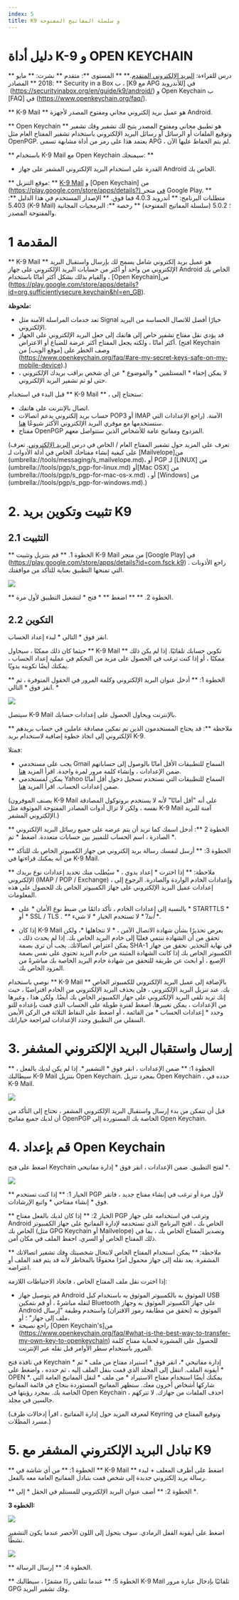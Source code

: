 ```yaml
---
index: 5
title: K9 و سلسلة المفاتيح المفتوحة
---
```

#  دليل أداة K-9 و OPEN KEYCHAIN


** درس للقراءة: [البريد الإلكتروني المتقدم](umbrella://communications/email/advanced).**
** المستوى **: متقدم
** نشرت: ** مايو 2018
** المصادر: **  Security in a Box ب ، [K9 مع  APG للأندرويد] في  (https://securityinabox.org/en/guide/k9/android/) و Open Keychain ب [FAQ] في (https://www.openkeychain.org/faq/). 

** K-9 Mail ** هو عميل بريد إلكتروني مجاني ومفتوح المصدر لأجهزة Android.

** Open Keychain ** هو تطبيق مجاني ومفتوح المصدر يتيح لك تشفير وفك تشفير وتوقيع الملفات أو الرسائل أو رسائل البريد الإلكتروني باستخدام تشفير المفتاح العام مثل OpenPGP. يعتمد هذا على رمز من أداة مشابهة تسمى APG ، لم يتم الحفاظ عليها الآن.

** باستخدام K-9 Mail مع Open Keychain سيمنحك: **
- القدرة على استخدام البريد الإلكتروني المشفر على جهاز Android الخاص بك.

** موقع التنزيل: ** [K-9 Mail](https://play.google.com/store/apps/details?id=com.fsck.k9) و [Open Keychain] من (https://play.google.com/store/apps/details?) في متجر Google Play.
** متطلبات البرنامج: ** أندرويد 4.0.3 فما فوق.
** الإصدار المستخدم في هذا الدليل **: 5.403 (K-9 Mail) ؛ 5.0.2 (سلسلة المفاتيح المفتوحة)
** رخصة **: البرمجيات المجانية والمفتوحة المصدر.

# 1 المقدمة

** K-9 Mail ** هو عميل بريد إلكتروني شامل يسمح لك بإرسال واستقبال البريد الإلكتروني من واحد أو أكثر من حسابات البريد الإلكتروني على جهاز Android الخاص بك ، والقيام بذلك بشكل أكثر أمانًا باستخدام [Open Keychain]من  (https://play.google.com/store/apps/details?id=org.sufficientlysecure.keychain&hl=en_GB).

**ملحوظة:**
- تعد خدمات المراسلة الآمنة مثل Signal خيارًا أفضل للاتصال الحساسة من البريد الإلكتروني.
- قد يؤدي نقل مفتاح تشفير خاص إلى هاتفك إلى جعل البريد الإلكتروني على الجهاز أكثر أمانًا ، ولكنه يجعل المفتاح أكثر عرضة للضياع أو الاعتراض. (افتح Keychain وصف الخطر على [موقع الويب] من (https://www.openkeychain.org/faq/#are-my-secret-keys-safe-on-my-mobile-device).) 
- لا يمكن إخفاء * المستلمين * والموضوع * عن أي شخص يراقب بريدك الإلكتروني ، حتى لو تم تشفير البريد الإلكتروني.

قبل البدء في استخدام ** K-9 Mail ** ، ستحتاج إلى:
- اتصال بالإنترنت على هاتفك.
- حساب بريد إلكتروني يدعم اتصالات POP3 أو IMAP الآمنة. (راجع الإعدادات التي ستستخدمها مع موفري البريد الإلكتروني الأكثر شيوعًا [هنا](https://k9mail.github.io/documentation/accounts/providerSettings.html). 
- مفتاح OpenPGP المزدوج ومفاتيح عامة للأشخاص الذين ستتواصل معهم.

(تعرف على المزيد حول تشفير المفتاح العام / الخاص في درس [البريد الإلكتروني](umbrella://communications/email). تعرف على كيفية إنشاء مفتاحك الخاص في أدلة الأدوات لـ [Mailvelope]من (umbrella://tools/messaging/s_mailvelope.md)، أو PGP لـ [LINUX] من (umbrella://tools/pgp/s_pgp-for-linux.md) أو[Mac OSX] من (umbrella://tools/pgp/s_pgp-for-mac-os-x.md) ، أو [Windows] من (umbrella://tools/pgp/s_pgp-for-windows.md).)

# 2. تثبيت وتكوين بريد K9

## 2.1 التثبيت

** الخطوة 1. ** قم بتنزيل وتثبيت K-9 Mail من متجر [Google Play] في (https://play.google.com/store/apps/details?id=com.fsck.k9)  . راجع الأذونات التي تمنحها التطبيق بعناية للتأكد من موافقتك.

![](tool_k9_1.png)

** الخطوة 2. ** ** اضغط ** * فتح * لتشغيل التطبيق لأول مرة.

## 2.2 التكوين

انقر فوق * التالي * لبدء إعداد الحساب.

حيثما كان ذلك ممكنًا ، سيحاول ** K-9 Mail ** تكوين حسابك تلقائيًا. إذا لم يكن ذلك ممكنًا ، أو إذا كنت ترغب في الحصول على مزيد من التحكم في عملية إعداد الحساب ، يمكنك أيضًا تكوينه يدويًا.

** الخطوة 1: ** أدخل عنوان البريد الإلكتروني وكلمة المرور في الحقول المتوفرة ، ثم انقر فوق * التالي. *

![](tool_k9_2.png)

سيتصل K-9 Mail بالإنترنت ويحاول الحصول على إعدادات حسابك.

** ملاحظة **: قد يحتاج المستخدمون الذين تم تمكين مصادقة عاملين في حساب بريدهم الإلكتروني إلى اتخاذ خطوة إضافية لاستخدام بريد K-9.

فمثلا:
* يجب على مستخدمي Gmail السماح للتطبيقات الأقل أمانًا بالوصول إلى حساباتهم ضمن الإعدادات ، وإنشاء كلمة مرور لمرة واحدة. اقرأ المزيد [هنا](https://support.google.com/accounts/answer/6010255?hl=en). 
* يمكن لمستخدمي Yahoo السماح للتطبيقات التي تستخدم تسجيل دخول أقل أمانًا ضمن إعدادات الحساب. اقرأ المزيد [هنا](https://help.yahoo.com/kb/SLN27791.html?guccounter=1). 

(يصنف الموفرون K-9 Mail على أنه "أقل أمانًا" لأنه لا يستخدم بروتوكول المصادقة نفسه ، ولكن لا تزال أدوات المصادر المفتوحة الموثوقة مثل K-9 Mail آمنة للبريد الإلكتروني المشفر.)


** الخطوة 2 **: أدخل اسمك كما تريد أن يتم عرضه على جميع رسائل البريد الإلكتروني الصادرة ، اسم الحساب للتمييز بين حسابات متعددة. اضغط * تم *.

** الخطوة 3: ** أرسل لنفسك رسالة بريد إلكتروني من جهاز الكمبيوتر الخاص بك للتأكد من أنه يمكنك قراءتها في K-9 Mail.

** ملاحظة: ** إذا اخترت * إعداد يدوي ، * سيُطلب منك تحديد إعدادات نوع بريدك الإلكتروني (IMAP / POP / Exchange) ، وإعدادات الخادم الواردة والصادرة. الرجوع إلى إعدادات عميل البريد الإلكتروني على جهاز الكمبيوتر الخاص بك للحصول على هذه المعلومات.

- بالنسبة إلى إعدادات الخادم ، تأكد دائمًا من ضبط نوع الأمان * على * STARTTLS * أو * SSL / TLS *. ** أبدا ً** لا تستخدم الخيار * لا شيء *.

- إذا كان K-9 Mail يعرض تحذيرًا بشأن شهادة الاتصال الآمن ، * لا تتجاهلها *، ولكن تحقق من أن الشهادة تنتمي فعليًا إلى خادم البريد الخاص بك. إذا لم يحدث ذلك ، يمكن اعتراض اتصالاتك. يجب أن ترى بصمة SHA-1 في نهاية التحذير. تحقق من جهاز الكمبيوتر الخاص بك إذا كانت الشهادة المثبتة من خادم البريد تحتوي على نفس بصمة الإصبع ، أو ابحث عن طريقة للتحقق من شهادة خادم البريد الخاصة بك مباشرةً من المزود الخاص بك.


نوصي باستخدام ** K-9 Mail ** بالإضافة إلى عميل البريد الإلكتروني للكمبيوتر الخاص بك. عند تنزيل البريد الإلكتروني ، فلن يحذف البريد الإلكتروني من الخادم افتراضيًا ، حيث إنك تريد تلقي البريد الإلكتروني على جهاز الكمبيوتر الخاص بك أيضًا. ولكن هذا ، وغيرها من الإعدادات ، يمكن تغييرها. اضغط لفترة طويلة على الحساب الذي قمت بإعداده للتو وحدد * إعدادات الحساب * من القائمة ، أو اضغط على النقاط الثلاثة في الركن الأيمن السفلي من التطبيق وحدد الإعدادات لمراجعة خياراتك.


# 3. إرسال واستقبال البريد الإلكتروني المشفر

** الخطوة 1: ** ضمن الإعدادات ، انقر فوق * التشفير *. إذا لم يكن لديك بالفعل ، سيطالبك K-9 Mail بتنزيل Open Keychain. بمجرد تنزيل Open Keychain ، حدده في K-9 Mail.

![](tool_k9_5.png)

قبل أن تتمكن من بدء إرسال واستقبال البريد الإلكتروني المشفر ، تحتاج إلى التأكد من أن لديك جميع مفاتيح OpenPGP الخاصة بك المستوردة إلى Open Keychain.

# 4. قم بإعداد Open Keychain

اضغط على فتح Keychain لفتح التطبيق. ضمن الإعدادات ، انقر فوق * إدارة مفاتيحي *.

![](tool_k9_6.png)  

** الخيار 1: ** إذا كنت تستخدم PGP لأول مرة أو ترغب في إنشاء مفتاح جديد ، فانقر فوق * إنشاء مفتاحي * واتبع الإرشادات.

** الخيار 2: ** إذا كان لديك بالفعل مفتاح PGP وترغب في استخدامه على جهاز Android الخاص بك ، افتح البرنامج الذي تستخدمه لإدارة المفاتيح على جهاز الكمبيوتر الخاص بك (مثل GPG Keychain أو Mailvelope) وتصدير المفتاح الخاص بك ، بما في ذلك المفتاح الخاص أو السري. احفظ الملف في مكان آمن.

** ملاحظة: ** يمكن استخدام المفتاح الخاص لانتحال شخصيتك وفك تشفير اتصالاتك المشفرة. يعد نقله إلى جهاز محمول أمرًا محفوفًا بالمخاطر لأنه قد يتم فقد الملف أو اعتراضه.

إذا اخترت نقل ملف المفتاح الخاص ، فاتخاذ الاحتياطات اللازمة:

- قم بتوصيل جهاز Android الموثوق به بالكمبيوتر الموثوق به باستخدام كبل USB لنقله مباشرةً ، أو قم بتمكين Bluetooth على جهاز الكمبيوتر الموثوق به وجهاز Android الموثوق به (تحقق من مطابقة رموز الاقتران) واستخدم وظيفة "إرسال ملف إلى جهاز" ؛ أو،
- راجع نصيحة [Open Keychain's]من  (https://www.openkeychain.org/faq/#what-is-the-best-way-to-transfer-my-own-key-to-openkeychain) للحصول على المشورة لحماية مفتاح كلمة المرور باستخدام سطر الأوامر قبل نقله عبر الإنترنت.

في نافذة فتح Keychain * إدارة مفاتيحي *، انقر فوق * استيراد مفتاح من ملف * ثم أيقونة الملف. انتقل إلى المجلد الذي قمت بنقل الملف إليه ، ثم حدده ، واضغط على * OPEN *. يمكنك أيضًا استخدام مفتاح الاستيراد * من ملف * لنقل المفاتيح العامة التي شاركها أشخاص آخرون معك. ستظهر المفاتيح المستوردة بنجاح في قائمة المفاتيح الخاصة بك. بمجرد رؤيتها في Open Keychain ، احذف الملفات من جهازك. لا تتركهم جالسين في مجلد.

(لمعرفة المزيد حول إدارة المفاتيح ، اقرأ إدخالات طرف Keyring وتوقيع المفتاح في مسرد المظلات.)


# 5. تبادل البريد الإلكتروني المشفر مع K9

** الخطوة 1: ** من أي شاشة في ** K-9 Mail ** اضغط على أظرف المغلف + لبدء رسالة بريد إلكتروني جديدة إلى شخص قمت بتبادل المفاتيح العامة معه بالفعل.

** الخطوة 2: ** أضف عنوان البريد الإلكتروني للمستلم في الحقل * إلى *.

**الخطوه 3:**

![](tool_k9_7.png)

اضغط على أيقونة القفل الرمادي. سوف يتحول إلى اللون الأخضر عندما يكون التشفير نشطًا.

![](tool_k9_8.png) 

** الخطوة 4: ** إرسال الرسالة.

** الخطوة 5: ** عندما تتلقى ردًا مشفرًا ، سيطالبك K-9 Mail تلقائيًا بإدخال عبارة مرور GPG وفك تشفير البريد.